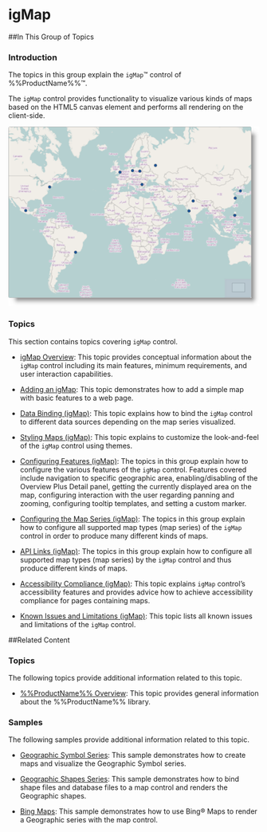 ﻿<!--
|metadata|
{
    "fileName": "igmap-landing-page",
    "controlName": "igMap",
    "tags": ["Charting"]
}
|metadata|
-->

# igMap


##In This Group of Topics


### Introduction

The topics in this group explain the `igMap`™ control of %%ProductName%%™.

The `igMap` control provides functionality to visualize various kinds of maps based on the HTML5 canvas element and performs all rendering on the client-side.

![World Map](images/igMap_%28landing_page%29_1.png)

### Topics

This section contains topics covering `igMap` control.


-	[igMap Overview](Overview-igMap.html): This topic provides conceptual information about the `igMap` control including its main features, minimum requirements, and user interaction capabilities.

-	[Adding an igMap](Adding-igMap.html): This topic demonstrates how to add a simple map with basic features to a web page.

-	[Data Binding (igMap)](Data-Binding-igMap.html): This topic explains how to bind the `igMap` control to different data sources depending on the map series visualized.

-	[Styling Maps (igMap)](Styling-igMap.html): This topic explains to customize the look-and-feel of the `igMap` control using themes.

-	[Configuring Features (igMap)](igMap-Configuring-Features.html): The topics in this group explain how to configure the various features of the `igMap` control. Features covered include navigation to specific geographic area, enabling/disabling of the Overview Plus Detail panel, getting the currently displayed area on the map, configuring interaction with the user regarding panning and zooming, configuring tooltip templates, and setting a custom marker.

-	[Configuring the Map Series (igMap)](igMap-Creating-Different-Kinds-Maps.html): The topics in this group explain how to configure all supported map types (map series) of the `igMap` control in order to produce many different kinds of maps.

-	[API Links (igMap)](igMap-API-Links.html): The topics in this group explain how to configure all supported map types (map series) by the `igMap` control and thus produce different kinds of maps.

-	[Accessibility Compliance (igMap)](igMap-Accessibility-Compliance.html): This topic explains `igMap` control’s accessibility features and provides advice how to achieve accessibility compliance for pages containing maps.

-	[Known Issues and Limitations (igMap)](igMap-Known-Issues-Limitations.html): This topic lists all known issues and limitations of the `igMap` control.





##Related Content


### Topics

The following topics provide additional information related to this topic.


-	[%%ProductName%% Overview](NetAdvantage-for-jQuery-Overview.html): This topic provides general information about the %%ProductName%% library.

### Samples

The following samples provide additional information related to this topic.

-	[Geographic Symbol Series](%%SamplesUrl%%/map/geo-symbol-series): This sample demonstrates how to create maps and visualize the Geographic Symbol series.

-	[Geographic Shapes Series](%%SamplesUrl%%/map/geo-shapes-series): This sample demonstrates how to bind shape files and database files to a map control and renders the Geographic shapes.

-	[Bing Maps](%%SamplesUrl%%/map/bing-maps): This sample demonstrates how to use Bing® Maps to render a Geographic series with the map control.